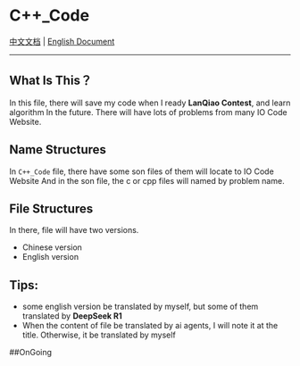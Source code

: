 # C++_Code

[中文文档](./Readme_CN.md) | [English Document](./Readme_EN.md)

---

## What Is This？
In this file, there will save my code when I ready **LanQiao Contest**, and learn algorithm In the future.
There will have lots of problems from many IO Code Website.
## Name Structures 
In `C++_Code` file, there have some son files of them will locate to IO Code Website
And in the son file, the c or cpp files will  named by problem name.

## File Structures
In there, file will have two versions. 
- Chinese version
- English version
## Tips:
- some english version be translated by myself, but some of them translated by **DeepSeek R1**
- When the content of file be translated by ai agents, I will note it at the title. Otherwise, it be translated by myself 

##OnGoing 
